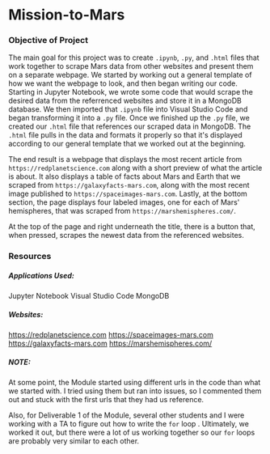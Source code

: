 # Mission-to-Mars

### Objective of Project
The main goal for this project was to create `.ipynb`, `.py`, and `.html` files that work together to scrape Mars data from other websites and present them on a separate webpage. We started by working out a general template of how we want the webpage to look, and then began writing our code. Starting in Jupyter Notebook, we wrote some code that would scrape the desired data from the referrenced websites and store it in a MongoDB database. We then imported that `.ipynb` file into Visual Studio Code and began transforming it into a `.py` file. Once we finished up the `.py` file, we created our `.html` file that references our scraped data in MongoDB. The `.html` file pulls in the data and formats it properly so that it's displayed according to our general template that we worked out at the beginning.

The end result is a webpage that displays the most recent article from `https://redplanetscience.com` along with a short preview of what the article is about. It also displays a table of facts about Mars and Earth that we scraped from `https://galaxyfacts-mars.com`, along with the most recent image published to `https://spaceimages-mars.com`. Lastly, at the bottom section, the page displays four labeled images, one for each of Mars' hemispheres, that was scraped from `https://marshemispheres.com/`. 

At the top of the page and right underneath the title, there is a button that, when pressed, scrapes the newest data from the referenced websites.

### Resources

##### Applications Used:
Jupyter Notebook
Visual Studio Code
MongoDB

##### Websites:
https://redplanetscience.com
https://spaceimages-mars.com
https://galaxyfacts-mars.com
https://marshemispheres.com/

##### NOTE: 
At some point, the Module started using different urls in the code than what we started with. I tried using them but ran into issues, so I commented them out and stuck with the first urls that they had us reference.

Also, for Deliverable 1 of the Module, several other students and I were working with a TA to figure out how to write the `for` loop . Ultimately, we worked it out, but there were a lot of us working together so our `for` loops are probably very similar to each other.

